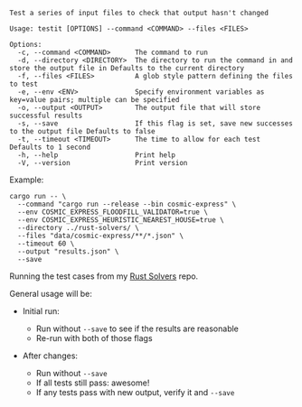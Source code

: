```
Test a series of input files to check that output hasn't changed

Usage: testit [OPTIONS] --command <COMMAND> --files <FILES>

Options:
  -c, --command <COMMAND>      The command to run
  -d, --directory <DIRECTORY>  The directory to run the command in and store the output file in Defaults to the current directory
  -f, --files <FILES>          A glob style pattern defining the files to test
  -e, --env <ENV>              Specify environment variables as key=value pairs; multiple can be specified
  -o, --output <OUTPUT>        The output file that will store successful results
  -s, --save                   If this flag is set, save new successes to the output file Defaults to false
  -t, --timeout <TIMEOUT>      The time to allow for each test Defaults to 1 second
  -h, --help                   Print help
  -V, --version                Print version
```

Example:

```
cargo run -- \
  --command "cargo run --release --bin cosmic-express" \
  --env COSMIC_EXPRESS_FLOODFILL_VALIDATOR=true \
  --env COSMIC_EXPRESS_HEURISTIC_NEAREST_HOUSE=true \
  --directory ../rust-solvers/ \
  --files "data/cosmic-express/**/*.json" \
  --timeout 60 \
  --output "results.json" \
  --save
```

Running the test cases from my [Rust Solvers](https://github.com/jpverkamp/rust-solvers) repo. 

General usage will be:

* Initial run:
  * Run without `--save` to see if the results are reasonable
  * Re-run with both of those flags

* After changes:
  * Run without `--save`
  * If all tests still pass: awesome!
  * If any tests pass with new output, verify it and `--save`
